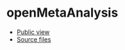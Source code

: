 openMetaAnalysis
==========================

* [Public view](http://openmetaanalysis.github.io)
* [Source files](../../tree/gh-pages/)
